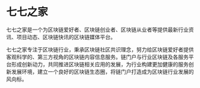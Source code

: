 # 七七之家

七七之家是一个为区块链爱好者、区块链创业者、区块链从业者等提供最新行业资讯、项目动态、区块链快讯的区块链媒体平台。

七七之家专注于区块链行业，秉承区块链社区共识理念，努力给区块链爱好者提供客观科学的、第三方视角的区块链内容信息服务。链门户与行业区块链及各服务平台形成创新动力，共同推进区块链相关应用的发展，为行业构建更加健康的服务创新发展环境，建立一个良好的区块链生态圈，将链门户打造成为区块链行业发展的风向标。
